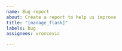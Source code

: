 ```yaml
---
name: Bug report
about: Create a report to help us improve
title: "[manage_flask]"
labels: bug
assignees: vroncevic

---
```



